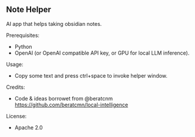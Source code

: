 
## Note Helper

AI app that helps taking obsidian notes.

Prerequisites:
- Python
- OpenAI (or OpenAI compatible API key, or GPU for local LLM inference).

Usage: 
- Copy some text and press ctrl+space to invoke helper window. 

Credits:
- Code & ideas borrowet from @beratcnm https://github.com/beratcmn/local-intelligence

License:
- Apache 2.0 
